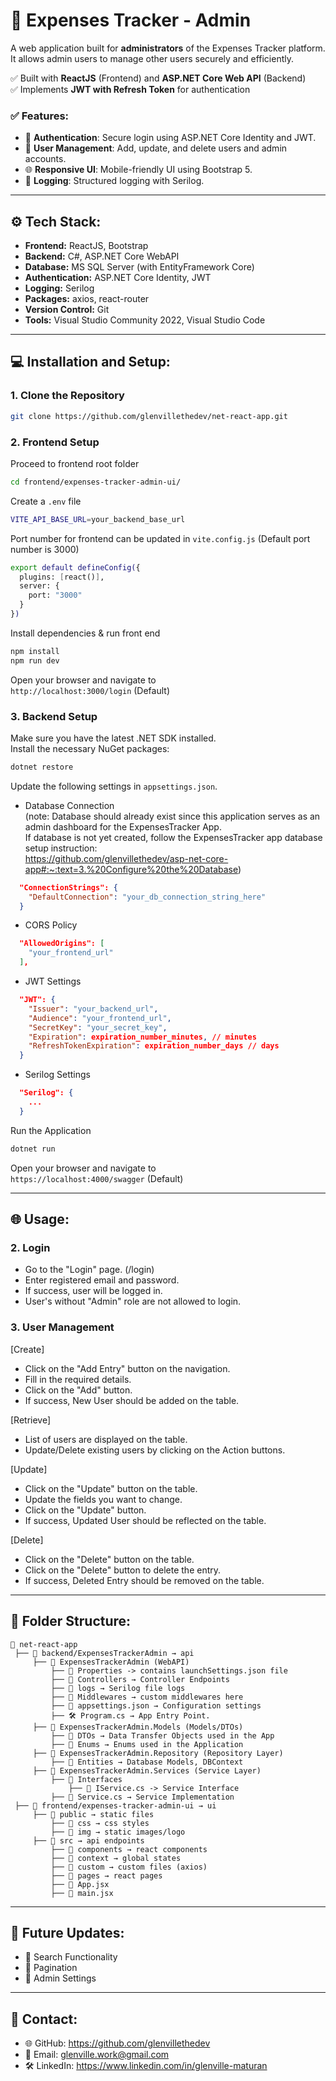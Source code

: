# 📕 **Expenses Tracker - Admin**

A web application built for **administrators** of the Expenses Tracker platform.  
It allows admin users to manage other users securely and efficiently.  

✅ Built with **ReactJS** (Frontend) and **ASP.NET Core Web API** (Backend)  
✅ Implements **JWT with Refresh Token** for authentication  

### ✅ **Features:**

- 🔑 **Authentication**: Secure login using ASP.NET Core Identity and JWT.
- 👥 **User Management**: Add, update, and delete users and admin accounts.
- 🌐 **Responsive UI**: Mobile-friendly UI using Bootstrap 5.
- 📄 **Logging**: Structured logging with Serilog.

---

## ⚙️ **Tech Stack:**

- **Frontend:** ReactJS, Bootstrap
- **Backend:** C#, ASP.NET Core WebAPI
- **Database:** MS SQL Server (with EntityFramework Core)
- **Authentication:** ASP.NET Core Identity, JWT
- **Logging:** Serilog
- **Packages:** axios, react-router
- **Version Control:** Git
- **Tools:** Visual Studio Community 2022, Visual Studio Code

---

## 💻 **Installation and Setup:**

### 1. Clone the Repository

```bash
git clone https://github.com/glenvillethedev/net-react-app.git
```

### 2. Frontend Setup

Proceed to frontend root folder
```bash
cd frontend/expenses-tracker-admin-ui/
```

Create a `.env` file 
```bash
VITE_API_BASE_URL=your_backend_base_url
```

Port number for frontend can be updated in `vite.config.js`
(Default port number is 3000)
```bash
export default defineConfig({
  plugins: [react()],
  server: {
    port: "3000"
  }
})
```

Install dependencies & run front end
```bash
npm install
npm run dev
```

Open your browser and navigate to\
`http://localhost:3000/login` (Default) 


### 3. Backend Setup

Make sure you have the latest .NET SDK installed.\
Install the necessary NuGet packages:

```bash
dotnet restore
```

Update the following settings in  `appsettings.json`.
- Database Connection\
(note: Database should already exist since this application serves as an admin dashboard for the ExpensesTracker App.\
If database is not yet created, follow the ExpensesTracker app database setup instruction:\
https://github.com/glenvillethedev/asp-net-core-app#:~:text=3.%20Configure%20the%20Database)
```json
  "ConnectionStrings": {
    "DefaultConnection": "your_db_connection_string_here"
  }
```
- CORS Policy
```json
  "AllowedOrigins": [ 
    "your_frontend_url"
  ],
```
- JWT Settings
```json
  "JWT": {
    "Issuer": "your_backend_url",
    "Audience": "your_frontend_url",
    "SecretKey": "your_secret_key",
    "Expiration": expiration_number_minutes, // minutes
    "RefreshTokenExpiration": expiration_number_days // days
  }
```
- Serilog Settings
```json
  "Serilog": {
    ...
  }
```

Run the Application

```bash
dotnet run
```

Open your browser and navigate to\
`https://localhost:4000/swagger` (Default) 

---

## 🌐 **Usage:**

### 2. Login

- Go to the "Login" page. (/login)
- Enter registered email and password.
- If success, user will be logged in.
- User's without "Admin" role are not allowed to login.

### 3. User Management

[Create]
- Click on the "Add Entry" button on the navigation.
- Fill in the required details.
- Click on the "Add" button.
- If success, New User should be added on the table.

[Retrieve]
- List of users are displayed on the table.
- Update/Delete existing users by clicking on the Action buttons.

[Update]
- Click on the "Update" button on the table.
- Update the fields you want to change.
- Click on the "Update" button.
- If success, Updated User should be reflected on the table.

[Delete]
- Click on the "Delete" button on the table.
- Click on the "Delete" button to delete the entry.
- If success, Deleted Entry should be removed on the table.

---

## 📂 **Folder Structure:**

```
📁 net-react-app
 ├── 📁 backend/ExpensesTrackerAdmin → api
     ├── 📁 ExpensesTrackerAdmin (WebAPI)
         ├── 📁 Properties -> contains launchSettings.json file
         ├── 📁 Controllers → Controller Endpoints
         ├── 📁 logs → Serilog file logs
         ├── 📁 Middlewares → custom middlewares here
         ├── 📝 appsettings.json → Configuration settings
         ├── 🛠️ Program.cs → App Entry Point.
     ├── 📁 ExpensesTrackerAdmin.Models (Models/DTOs)
         ├── 📁 DTOs → Data Transfer Objects used in the App
         ├── 📁 Enums → Enums used in the Application
     ├── 📁 ExpensesTrackerAdmin.Repository (Repository Layer)
         ├── 📁 Entities → Database Models, DBContext
     ├── 📁 ExpensesTrackerAdmin.Services (Service Layer)
         ├── 📁 Interfaces
             ├── 📝 IService.cs -> Service Interface
         ├── 📝 Service.cs → Service Implementation
 ├── 📁 frontend/expenses-tracker-admin-ui → ui
     ├── 📁 public → static files
         ├── 📁 css → css styles
         ├── 📁 img → static images/logo
     ├── 📁 src → api endpoints
         ├── 📁 components → react components
         ├── 📁 context → global states
         ├── 📁 custom → custom files (axios)
         ├── 📁 pages → react pages
         ├── 📝 App.jsx
         ├── 📝 main.jsx
```

---

## 📃 **Future Updates:**

- 🎯 Search Functionality
- 🎯 Pagination
- 🎯 Admin Settings

---

## 📌 **Contact:**

- 🌐 GitHub: https://github.com/glenvillethedev
- 📧 Email: glenville.work@gmail.com
- 🛠️ LinkedIn: https://www.linkedin.com/in/glenville-maturan

